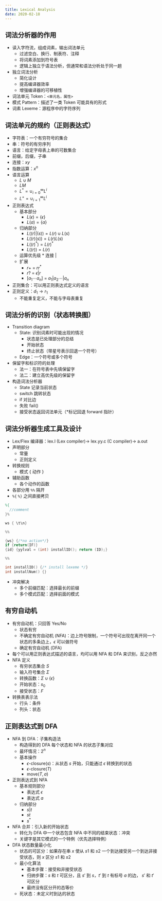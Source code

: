 ```yaml
---
title: Lexical Analysis
date: 2020-02-18
---
```


## 词法分析器的作用

- 读入字符流，组成词素，输出词法单元
  - 过滤空白、换行、制表符、注释
  - 将词素添加到符号表
  - 逻辑上独立于语法分析，但通常和语法分析处于同一趟
- 独立词法分析
  - 简化设计
  - 提高编译器效率
  - 增强编译器的可移植性
- 词法单元 Token：`<单元名，属性>`
- 模式 Pattern：描述了一类 Token 可能具有的形式
- 词素 Lexeme：源程序中的字符序列

## 词法单元的规约（正则表达式）

- 字符表：一个有穷符号的集合
- 串：符号的有穷序列
- 语言：给定字母表上串的可数集合
- 前缀，后缀，子串
- 连接：$xy$
- 指数运算：$x^n$
- 语言运算
  - $L\cup M$
  - $LM$
  - $L^*=\cup_{i=0}^\infty L^i$
  - $L^+=\cup_{i=1}^\infty L^i$
- 正则表达式
  - 基本部分
    - $L(\epsilon)=\{\epsilon\}$
    - $L(a)=\{a\}$
  - 归纳部分
    - $L((r)|(s))=L(r)\cup L(s)$
    - $L((r)(s))=L(r)L(s)$
    - $L((r)^*)=L(r)^*$
    - $L((r))=L(r)$
  - 运算优先级 $*$ 连接 $|$
  - 扩展
    - $r+$ = $rr^*$
    - $r?$ = $\epsilon|r$
    - $[a_1\cdots a_n]$ = $a_1|a_2\cdots|a_n$
- 正则集合：可以用正则表达式定义的语言
- 正则定义：$d_1\rightarrow r_1$
  - 不能重复定义，不能与字母表重复

## 词法分析的识别（状态转换图）

- Transition diagram
  - State: 识别词素时可能出现的情况
    - 状态是已处理部分的总结
    - 开始状态
    - 终止状态（带星号表示回退一个符号）
  - Edge：一个符号或多个符号
- 保留字和标识符的处理
  - 法一：在符号表中先填保留字
  - 法二：建立高优先级的保留字
- 构造词法分析器
  - State 记录当前状态
  - switch 跳转状态
  - if 对比边
  - 失败 fail()
  - 接受状态返回词法单元（\*标记回退 forward 指针）

## 词法分析器生成工具及设计

- Lex/Flex 编译器：lex.l (Lex compiler)-> lex.yy.c (C compiler)-> a.out
- 声明部分
  - 常量
  - 正则定义
- 转换规则
  - 模式 { 动作 }
- 辅助函数
  - 各个动作的函数
- 各部分用 `%%` 隔开
- `%{` `%}` 之间直接拷贝

```lex
%{
  //comment
}%

ws { \t\n}

%%

{ws} {/*no action*/}
if {return(IF)}
{id} {yylval = (int) installID(); return (ID);}

%%

int installID() {/* install lexeme */}
int installNum() {}
```

- 冲突解决
  - 多个前缀匹配：选择最长的前缀
  - 多个模式匹配：选择前面的模式

## 有穷自动机

- 有穷自动机：只回答 Yes/No
  - 状态有穷
  - 不确定有穷自动机 (NFA)：边上符号限制，一个符号可出现在离开同一个状态的多条边上，$\epsilon$ 可以做符号
  - 确定有穷自动机 (DFA)
- 每个可以用正则表达式描述的语言，均可以用 NFA 和 DFA 来识别，反之亦然
- NFA 定义
  - 有穷状态集合 $S$
  - 输入符号集合 $\Sigma$
  - 转换函数：$\Sigma\cup\{\epsilon\}$
  - 开始状态：$s_0$
  - 接受状态：$F$
- 转换表表示法
  - 行头：条件
  - 列头：状态

## 正则表达式到 DFA

- NFA 到 DFA：子集构造法
  - 构造得到的 DFA 每个状态和 NFA 的状态子集对应
  - 最坏情况：$2^n$
  - 基本操作
    - $\epsilon$-closure($s$)：从状态 $s$ 开始，只能通过 $\epsilon$ 转换到的状态
    - $\epsilon$-closure($T$)
    - move($T,a$)
- 正则表达式到 NFA
  - 基本规则部分
    - 表达式 $\epsilon$
    - 表达式 $a$
  - 归纳部分
    - $s|t$
    - $st$
    - $s^*$
- NFA 合并：引入新的开始状态
  - 转化为 DFA 中一个状态包含 NFA 中不同的结束状态：冲突
  - 关键字是其它模式的一个特例（优先选择特例）
- DFA 状态数量最小化
  - 状态的可区分：如果存在串 $x$ 使从 $s1$ 和 $s2$ 一个到达接受另一个到达非接受状态，则 $x$ 区分 $s1$ 和 $s2$
  - 最小化算法
    - 基本步骤：接受和非接受状态
    - 归纳步骤：$s$ 和 $t$ 可区分，且 $s'$ 到 $s$，$t'$ 到 $t$ 有标号 $a$ 的边， $s'$ 和 $t'$ 可区分
    - 最终没有区分开的态等价
  - 死状态：未定义时到达的状态